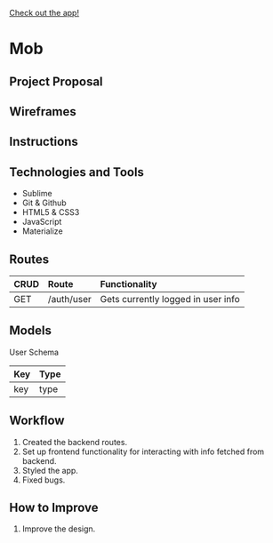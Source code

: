[Check out the app!](/)
# Mob

## Project Proposal


## Wireframes


## Instructions


## Technologies and Tools
* Sublime
* Git & Github
* HTML5 & CSS3
* JavaScript
* Materialize

## Routes
| CRUD          | Route             | Functionality                      |
|:--------------|:------------------|:-----------------------------------|
| GET           | /auth/user        | Gets currently logged in user info |


## Models
User Schema

| Key            | Type        |
|:---------------|:------------|
| key            | type        | 

## Workflow
1. Created the backend routes.
1. Set up frontend functionality for interacting with info fetched from backend.
1. Styled the app.
1. Fixed bugs.

## How to Improve
1. Improve the design.
